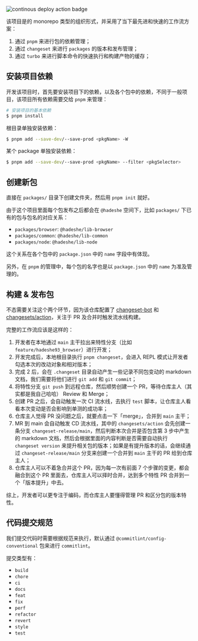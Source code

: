 ![continous deploy action badge](https://github.com/hadeshe93/hh-lib/actions/workflows/cicd.yaml/badge.svg)

该项目是的 monorepo 类型的组织形式，并采用了当下最先进和快速的工作流方案：
1. 通过 `pnpm` 来进行包的依赖管理；
2. 通过 `changeset` 来进行 `packages` 的版本和发布管理；
3. 通过 `turbo` 来进行脚本命令的快速执行和构建产物的缓存；



## 安装项目依赖

开发该项目时，首先要安装项目下的依赖，以及各个包中的依赖，不同于一般项目，该项目所有依赖需要交给 `pnpm` 来管理：
```bash
# 安装项目的基本依赖
$ pnpm install
```

根目录单独安装依赖：
```bash
$ pnpm add --save-dev/--save-prod <pkgName> -W
```

某个 package 单独安装依赖：
```bash
$ pnpm add --save-dev/--save-prod <pkgName> --filter <pkgSelector>
```

## 创建新包

直接在 `packages/` 目录下创建文件夹，然后用 `pnpm init` 就好。

由于这个项目里面每个包发布之后都会在 `@hadeshe` 空间下，比如 `packages/` 下已有的包与包名的对应关系：
+ `packages/browser`: `@hadeshe/lib-browser`
+ `packages/common`: `@hadeshe/lib-common`
+ `packages/node`: `@hadeshe/lib-node`

这个关系在各个包中的 `package.json` 中的 `name` 字段中有体现。

另外，在 `pnpm` 的管理中，每个包的名字也是以 `package.json` 中的 `name` 为准及管理的。


## 构建 & 发布包

不态需要关注这个两个环节，因为该仓库配置了 [changeset-bot](https://github.com/apps/changeset-bot) 和 [changesets/action](https://github.com/changesets/action/tree/6a46d2c28377497e64763ba5f1faeabbd3d88c33)，关注于 PR 及合并时触发流水线构建。

完整的工作流应该是这样的：
1. 开发者在本地通过 `main` 主干拉出来特性分支（比如 `feature/hadeshe93_browser`）进行开发；
2. 开发完成后，本地根目录执行 `pnpm changeset`，会进入 REPL 模式让开发者勾选本次的改动对象和相对版本；
3. 完成 2 后，会在 `.changeset` 目录自动产生一些记录不同包变动的 markdown 文档，我们需要将他们进行 `git add` 和 `git commit`；
4. 将特性分支 `git push` 到远程仓库，然后顺势创建一个 PR，等待仓库主人（其实都是我自己哈哈） Review 和 Merge；
5. 创建 PR 之后，会自动触发一次 CI 流水线，去执行 `test` 脚本，让仓库主人看看本次变动是否会影响到单测的成功率；
6. 仓库主人觉得 PR 没问题之后，就要点击一下「merge」，合并到 `main` 主干；
7. MR 到 main 会自动触发 CD 流水线，其中的 `changesets/action` 会先创建一条分支 `changeset-release/main`，然后判断本次合并是否包含第 3 步中产生的 markdown 文档，然后会根据里面的内容判断是否需要自动执行 `changeset version` 来提升相关包的版本；如果是有提升版本的话，会继续通过 `changeset-release/main` 分支来创建一个合并到 `main` 主干的 PR 给到仓库主人；
8. 仓库主人可以不着急合并这个 PR，因为每一次有前面 7 个步骤的变更，都会融合到这个 PR 里面去，仓库主人可以择时合并，达到多个特性 PR 合并到一个「版本提升」中去。

综上，开发者可以更专注于编码，而仓库主人要懂得管理 PR 和区分包的版本特性。

## 代码提交规范

我们提交代码时需要根据规范来执行，默认通过 `@commitlint/config-conventional` 包来进行 `commitlint`。

提交类型有：
+ `build`
+ `chore`
+ `ci`
+ `docs`
+ `feat`
+ `fix`
+ `perf`
+ `refactor`
+ `revert`
+ `style`
+ `test`